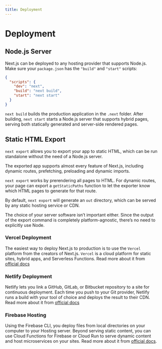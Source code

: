 ```yaml
---
title: Deployment
---
```


# Deployment

## Node.js Server

Next.js can be deployed to any hosting provider that supports Node.js. Make sure your `package.json` 
has the `"build"` and `"start"` scripts:

```json
{
  "scripts": {
    "dev": "next",
    "build": "next build",
    "start": "next start"
  }
}
```

`next build` builds the production application in the `.next` folder. After building, `next start` 
starts a Node.js server that supports hybrid pages, serving both statically generated and 
server-side rendered pages.

## Static HTML Export

`next export` allows you to export your app to static HTML, which can be run standalone without the 
need of a Node.js server.

The exported app supports almost every feature of Next.js, including dynamic routes, prefetching, 
preloading and dynamic imports.

`next export` works by prerendering all pages to HTML. For dynamic routes, your page can export a 
`getStaticPaths` function to let the exporter know which HTML pages to generate for that route.

By default, `next export` will generate an `out` directory, which can be served by any static 
hosting service or CDN.

The choice of your server software isn’t important either. Since the output of the export command 
is completely platform-agnostic, there’s no need to explicitly use Node.

### Vercel Deployment

The easiest way to deploy Next.js to production is to use the `Vercel` platform from the creators of 
Next.js. `Vercel` is a cloud platform for static sites, hybrid apps, and Serverless Functions. Read 
more about it from [official docs](https://nextjs.org/docs/deployment)

### Netlify Deployment

Netlify lets you link a GitHub, GitLab, or Bitbucket repository to a site for continuous deployment. 
Each time you push to your Git provider, Netlify runs a build with your tool of choice and deploys 
the result to their CDN. Read more about it from 
[official docs](https://docs.netlify.com/configure-builds/get-started)

### Firebase Hosting

Using the Firebase CLI, you deploy files from local directories on your computer to your Hosting
server. Beyond serving static content, you can use Cloud Functions for Firebase or Cloud Run to
serve dynamic content and host microservices on your sites. Read more about it
from [official docs](https://firebase.google.com/docs/hosting).
